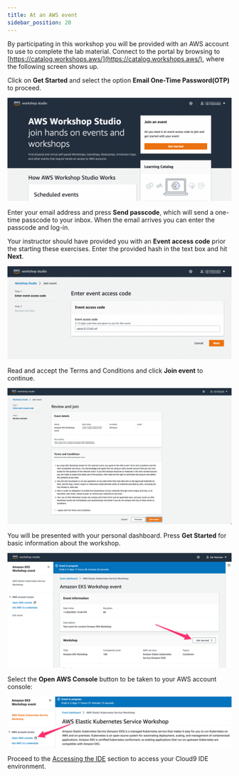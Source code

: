 ```yaml
---
title: At an AWS event
sidebar_position: 20
---
```


By participating in this workshop you will be provided with an AWS account to use to complete the lab material. Connect to the portal by browsing to [https://catalog.workshops.aws/](https://catalog.workshops.aws/), where the following screen shows up.

Click on **Get Started** and select the option **Email One-Time Password(OTP)** to proceed.

![Workshop Studio Home](./assets/workshop-studio-home.png)

Enter your email address and press **Send passcode**, which will send a one-time passcode to your inbox. When the email arrives you can enter the passcode and log-in.

Your instructor should have provided you with an **Event access code** prior the starting these exercises. Enter the provided hash in the text box and hit **Next**.

![Event Code](./assets/event-code.png)

Read and accept the Terms and Conditions and click **Join event** to continue.

![Review and Join](./assets/review-and-join.png)

You will be presented with your personal dashboard. Press **Get Started** for basic information about the workshop.

![Get Started](./assets/workshop-event-page.png)

Select the **Open AWS Console** button to be taken to your AWS account console:

![Open Console](./assets/openconsole.png)

Proceed to the [Accessing the IDE](../ide) section to access your Cloud9 IDE environment.
